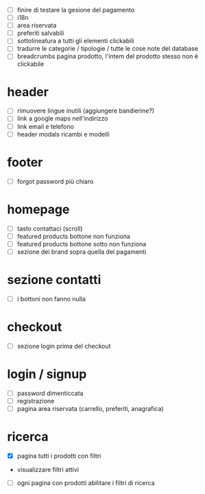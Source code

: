 - [ ] finire di testare la gesione del pagamento
- [ ] i18n
- [ ] area riservata
- [ ] preferiti salvabili
- [ ] sottolineatura a tutti gli elementi clickabili
- [ ] tradurre le categorie / tipologie / tutte le cose note del database
- [ ] breadcrumbs pagina prodotto, l'intem del prodotto stesso non è clickabile

# header

- [ ] rimuovere lingue inutili (aggiungere bandierine?)
- [ ] link a google maps nell'indirizzo
- [ ] link email e telefono
- [ ] header modals ricambi e modelli

# footer

- [ ] forgot password più chiaro

# homepage

- [ ] tasto contattaci (scroll)
- [ ] featured products bottone non funziona
- [ ] featured products bottone sotto non funziona
- [ ] sezione dei brand sopra quella dei pagamenti

# sezione contatti

- [ ] i bottoni non fanno nulla

# checkout

- [ ] sezione login prima del checkout

# login / signup

- [ ] password dimenticcata
- [ ] registrazione
- [ ] pagina area riservata (carrello, preferiti, anagrafica)

# ricerca

- [x] pagina tutti i prodotti con filtri
- visualizzare filtri attivi
- [ ] ogni pagina con prodotti abilitare i filtri di ricerca
